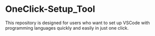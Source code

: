# OneClick-Setup_Tool
This repository is designed for users who want to set up VSCode with programming languages quickly and easily in just one click.
